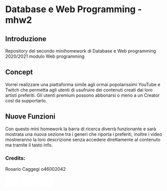 # Database e Web Programming - mhw2
## Introduzione
Repository del secondo minihomework di Database e Web programming 2020/2021 modulo Web programming
## Concept
Vorrei realizzare una piattaforma simile agli ormai popolarissimi YouTube e Twitch che permetta agli utenti di usufruire dei contenuti creati dai loro artisti preferiti. 
Gli utenti premium possono abbonarsi o meno a un Creator così da supportarlo.

## Nuove Funzioni
Con questo mini homework la barra di ricerca diverrà funzionante e sarà mostrata una nuova sezione tra i generi che riporta i preferiti, inoltre i video mostreranno la loro descrizione senza accedere direttamente al contenuto ma tramite il tasto info.

### Credits:
Rosario Caggegi o46002042     
[![GitHub - mhw1](https://github.com/Caggegi/mhw1/blob/master/img/Light/github.svg)](https://github.com/Caggegi/mhw1)
[![Instagram](https://github.com/Caggegi/mhw1/blob/master/img/Light/instagram.svg)](https://www.instagram.com/rosario.caggegi/)
[![Facebook](https://github.com/Caggegi/mhw1/blob/master/img/Light/facebook.svg)](https://www.facebook.com/rosario.caggegi.142/)
